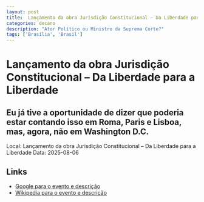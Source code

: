```yaml
---
layout: post
title:  Lançamento da obra Jurisdição Constitucional – Da Liberdade para a Liberdade
categories: decano
description: "Ator Político ou Ministro da Suprema Corte?"
tags: ['Brasília', 'Brasil']
---
```


# Lançamento da obra Jurisdição Constitucional – Da Liberdade para a Liberdade
## Eu já tive a oportunidade de dizer que poderia estar contando isso em Roma, Paris e Lisboa, mas, agora, não em Washington D.C.
Local: Lançamento da obra Jurisdição Constitucional – Da Liberdade para a Liberdade
Data: 2025-08-06

## Links 
- [Google para o evento e descrição](https://www.google.com/search?q=Gilmar%20Mendes%20%2B%20Lan%C3%A7amento%20da%20obra%20Jurisdi%C3%A7%C3%A3o%20Constitucional%20%E2%80%93%20Da%20Liberdade%20para%20a%20Liberdade%20Eu%20j%C3%A1%20tive%20a%20oportunidade%20de%20dizer%20que%20poderia%20estar%20contando%20isso%20em%20Roma%2C%20Paris%20e%20Lisboa%2C%20mas%2C%20agora%2C%20n%C3%A3o%20em%20Washington%20D.C.%20Bras%C3%ADlia%2C%20Brasil)
- [Wikipedia para o evento e descrição](https://en.wikipedia.org/w/index.php?search=Gilmar%20Mendes%20%2B%20Lan%C3%A7amento%20da%20obra%20Jurisdi%C3%A7%C3%A3o%20Constitucional%20%E2%80%93%20Da%20Liberdade%20para%20a%20Liberdade%20Eu%20j%C3%A1%20tive%20a%20oportunidade%20de%20dizer%20que%20poderia%20estar%20contando%20isso%20em%20Roma%2C%20Paris%20e%20Lisboa%2C%20mas%2C%20agora%2C%20n%C3%A3o%20em%20Washington%20D.C.%20Bras%C3%ADlia%2C%20Brasil)
